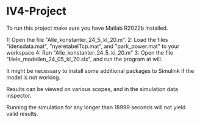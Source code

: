 # IV4-Project
To run this project make sure you have Matlab R2022b installed.

1: Open the file "Alle_konstanter_24_5_kl_20.m".
2: Load the files "idensdata.mat", "nyeretabelTcp.mat", and "park_power.mat" to your workspace 
4: Run "Alle_konstanter_24_5_kl_20.m"
3: Open the file "Hele_modellen_24_05_kl_20.slx", and run the program at will. 

It might be necessary to install some additional packages to Simulink if the model is not working.

Results can be viewed on various scopes, and in the simulation data inspector.

Running the simulation for any longer than 18999 seconds will not yield valid results.
